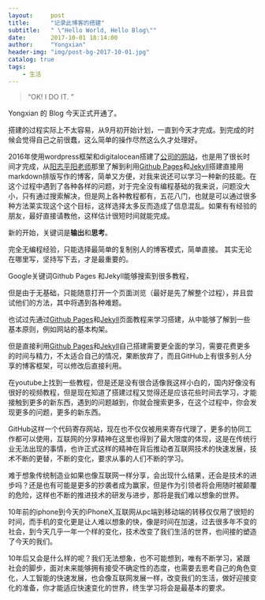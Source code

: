 ```yaml
---
layout:     post
title:      "记录此博客的搭建"
subtitle:   " \"Hello World, Hello Blog\""
date:       2017-10-01 18:14:00
author:     "Yongxian"
header-img: "img/post-bg-2017-10-01.jpg"
catalog: true
tags:
    - 生活
---
```


> “OK! I DO IT. ”




Yongxian 的 Blog 今天正式开通了。

搭建的过程实际上不太容易，从9月初开始计划，一直到今天才完成。到完成的时候会觉得自己之前很蠢，这么简单的操作尽然这么久才处理好。

2016年使用wordpress框架和digitalocean搭建了[公司的网站](http://www.stimlab.com.cn)，也是用了很长时间才完成，从[阳志平阳老师](http://www.yangzhiping.com/tech/writing-space.html)那里了解到利用[Github Pages](http://jekyll.com.cn/)和[Jekyll](http://jekyll.com.cn/)搭建直接用markdown排版写作的博客，简单又方便，对我来说还可以学习一种新的技能。在这个过程中遇到了各种各样的问题，对于完全没有编程基础的我来说，问题没大小，只有通过搜索解决，但是网上各种教程都有，五花八门，也就是可以通过很多种方法莱实现这个这个目标，这样选择太多反而造成了信息混乱。如果有有经验的朋友，最好直接请教他，这样估计很短时间就能完成。






新的开始，关键词是**输出**和**思考**。


完全无编程经验，只能选择最简单的复制别人的博客模式，简单直接。
其实无论在哪里写，坚持写下去，才是最重要的。

Google关键词Github Pages 和Jekyll能够搜索到很多教程，


但是由于无基础，只能随意打开一个页面浏览（最好是先了解整个过程），并且尝试他们的方法，其中将遇到各种难题。

也试过先通过[Github Pages](http://jekyll.com.cn/)和[Jekyll](http://jekyll.com.cn/)页面教程来学习搭建，从中能够了解到一些基本原则，例如网站的基本构架。


但是直接利用[Github Pages](http://jekyll.com.cn/)和[Jekyll](http://jekyll.com.cn/)自己搭建需要更全面的学习，需要花费更多的时间与精力，不太适合自己的情况，果断放弃了，而且GitHub上有很多别人分享的博客框架，可以修改后直接利用。

在youtube上找到一些教程，但是还是没有很合适像我这样小白的，国内好像没有很好的视频教程，但是现在知道了搭建过程又觉得还是应该花些时间去学习，才能接触到更多的新东西，遇到的问题越到，你就会搜索更多，在这个过程中，你会发现更多的问题，更多的新东西。

GitHub这样一个代码寄存网站，现在也不仅仅被用来寄存代理了，更多的协同工作都可以使用，互联网的分享精神在这里也得到了最大限度的体现，这是在传统行业无法出现的事情，也许正式这样的精神在背后推动者互联网技术的快速发展，技术不断的更替，不断的变化，要求从事的人们不断的学习。

难于想象传统制造业如果也像互联网一样分享，会出现什么结果，还会是技术的进步吗？还是也有可能是更多的抄袭者成为赢家，但是作为引领者将会用随时被颠覆的危险，这样也不断的推进技术的研发与进步，那将是我们难以想象的世界。

10年前的iphone到今天的iPhoneX,互联网从pc端到移动端的转移仅仅用了很短的时间，而手机的变化更是让人难以想象的快，像是时间在加速，过去很多年不变的社会，到今天几乎一年一个样的变化，技术改变了我们生活的世界，也间接的塑造了今天的我们。

10年后又会是什么样的呢？我们无法想象，也不可能想到，唯有不断学习，紧跟社会的脚步，面对未来能够拥有接受不确定性的态度，也需要去思考自己的角色变化，人工智能的快速发展，也会像互联网发展一样，改变我们的生活，做好迎接变化的准备，你才能适应快速变化的世界，终生学习将会是最基本的要求。